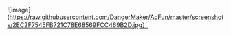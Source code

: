 ![image](https://raw.githubusercontent.com/DangerMaker/AcFun/master/screenshots/2EC2F7545FB721C78E68569FCC469B2D.jpg）
